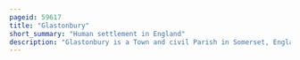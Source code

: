 ```yaml
---
pageid: 59617
title: "Glastonbury"
short_summary: "Human settlement in England"
description: "Glastonbury is a Town and civil Parish in Somerset, England, situated at a dry Point on the low-lying Somerset Levels, 23 Miles south of Bristol. The Town had a Population of 8932 at the 2011 Census. Glastonbury is less than 1 mile across the River Brue from Street, which is now larger than Glastonbury."
---
```

